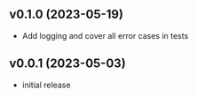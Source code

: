 v0.1.0 (2023-05-19)
-------------------

- Add logging and cover all error cases in tests

v0.0.1 (2023-05-03)
-------------------

- initial release
